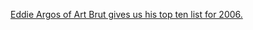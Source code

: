---
layout: post
wordpress_id: 170
wordpress_url: http://noesbueno.com/archives/170
date: '2006-12-13 11:11:27 -0600'
date_gmt: '2006-12-13 16:11:27 -0600'
body: |
  <p><a href="http://www.filter-mag.com/news/interior.3691.html">Eddie Argos of Art Brut gives us his top ten list for 2006.</a></p>
---